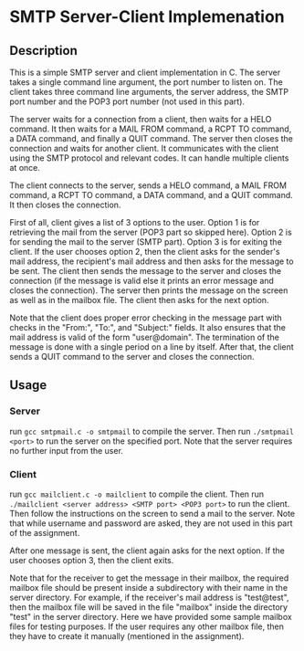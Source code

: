 # SMTP Server-Client Implemenation

## Description

This is a simple SMTP server and client implementation in C. The server takes a single command line argument, the port number to listen on. The client takes three command line arguments, the server address, the SMTP port number and the POP3 port number (not used in this part).

The server waits for a connection from a client, then waits for a HELO command. It then waits for a MAIL FROM command, a RCPT TO command, a DATA command, and finally a QUIT command. The server then closes the connection and waits for another client. It communicates with the client using the SMTP protocol and relevant codes. It can handle multiple clients at once.

The client connects to the server, sends a HELO command, a MAIL FROM command, a RCPT TO command, a DATA command, and a QUIT command. It then closes the connection.

First of all, client gives a list of 3 options to the user. Option 1 is for retrieving the mail from the server (POP3 part so skipped here). Option 2 is for sending the mail to the server (SMTP part). Option 3 is for exiting the client. If the user chooses option 2, then the client asks for the sender's mail address, the recipient's mail address and then asks for the message to be sent. The client then sends the message to the server and closes the connection (if the message is valid else it prints an error message and closes the connection). The server then prints the message on the screen as well as in the mailbox file. The client then asks for the next option.

Note that the client does proper error checking in the message part with checks in the "From:", "To:", and "Subject:" fields. It also ensures that the mail address is valid of the form "user@domain". The termination of the message is done with a single period on a line by itself. After that, the client sends a QUIT command to the server and closes the connection.

## Usage

### Server

run `gcc smtpmail.c -o smtpmail` to compile the server. Then run `./smtpmail <port>` to run the server on the specified port. Note that the server requires no further input from the user.

### Client

run `gcc mailclient.c -o mailclient` to compile the client. Then run `./mailclient <server address> <SMTP port> <POP3 port>` to run the client. Then follow the instructions on the screen to send a mail to the server. Note that while username and password are asked, they are not used in this part of the assignment.

After one message is sent, the client again asks for the next option. If the user chooses option 3, then the client exits.

Note that for the receiver to get the message in their mailbox, the required mailbox file should be present inside a subdirectory with their name in the server directory. For example, if the receiver's mail address is "test@test", then the mailbox file will be saved in the file "mailbox" inside the directory "test" in the server directory. Here we have provided some sample mailbox files for testing purposes. If the user requires any other mailbox file, then they have to create it manually (mentioned in the assignment).
